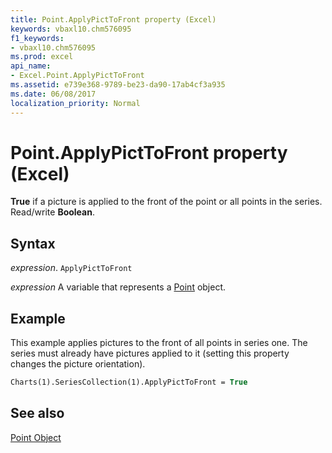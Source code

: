 ```yaml
---
title: Point.ApplyPictToFront property (Excel)
keywords: vbaxl10.chm576095
f1_keywords:
- vbaxl10.chm576095
ms.prod: excel
api_name:
- Excel.Point.ApplyPictToFront
ms.assetid: e739e368-9789-be23-da90-17ab4cf3a935
ms.date: 06/08/2017
localization_priority: Normal
---
```



# Point.ApplyPictToFront property (Excel)

 **True** if a picture is applied to the front of the point or all points in the series. Read/write **Boolean**.


## Syntax

_expression_. `ApplyPictToFront`

_expression_ A variable that represents a [Point](Excel.Point-graph-object.md) object.


## Example

This example applies pictures to the front of all points in series one. The series must already have pictures applied to it (setting this property changes the picture orientation).


```vb
Charts(1).SeriesCollection(1).ApplyPictToFront = True
```


## See also


[Point Object](Excel.Point(object).md)

